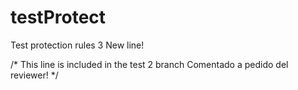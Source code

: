 # testProtect
Test protection rules 3
New line!

/* 
 This line is included in the test 2 branch
 Comentado a pedido del reviewer!
*/